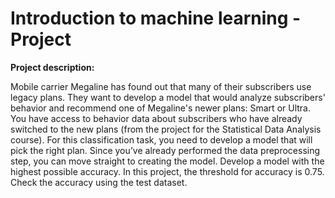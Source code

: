 # Introduction to machine learning - Project


<strong> Project description: </strong>
<p> Mobile carrier Megaline has found out that many of their subscribers use legacy plans.
 They want to develop a model that would analyze subscribers'
 behavior and recommend one of Megaline's newer
 plans: Smart or Ultra.
You have access to behavior data about subscribers who have already switched to the new plans (from the project for the Statistical Data Analysis course). For this classification task, you need to develop a model that will pick the right plan. Since you’ve already performed the data preprocessing step, you can move straight to creating the model.
Develop a model with the highest possible accuracy. In this project, the threshold for accuracy is 0.75. Check the accuracy using the test dataset.</p>
